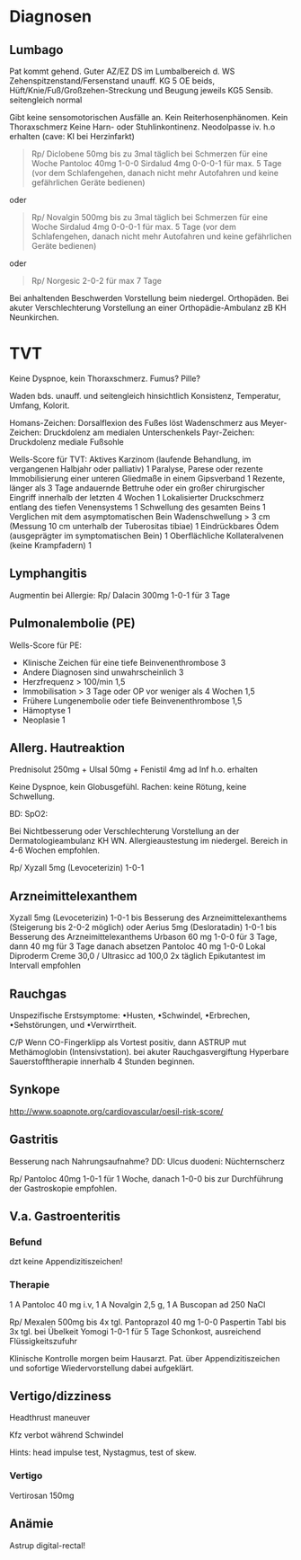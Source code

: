 # Diagnosen

## Lumbago

Pat kommt gehend. Guter AZ/EZ
DS im Lumbalbereich d. WS
Zehenspitzenstand/Fersenstand unauff.
KG 5 OE beids, Hüft/Knie/Fuß/Großzehen-Streckung und Beugung jeweils KG5
Sensib. seitengleich normal


Gibt keine sensomotorischen Ausfälle an. Kein Reiterhosenphänomen. Kein Thoraxschmerz
Keine Harn- oder Stuhlinkontinenz.
Neodolpasse iv. h.o erhalten (cave: KI bei Herzinfarkt)


> Rp/
Diclobene 50mg bis zu 3mal täglich bei Schmerzen für eine Woche
Pantoloc 40mg 1-0-0
Sirdalud 4mg 0-0-0-1 für max. 5 Tage (vor dem Schlafengehen, danach nicht mehr Autofahren und keine gefährlichen Geräte bedienen)

oder

> Rp/
Novalgin 500mg bis zu 3mal täglich bei Schmerzen für eine Woche
Sirdalud 4mg 0-0-0-1 für max. 5 Tage (vor dem Schlafengehen, danach nicht mehr Autofahren und keine gefährlichen Geräte bedienen)

oder

> Rp/
Norgesic 2-0-2 für max 7 Tage

Bei anhaltenden Beschwerden Vorstellung beim niedergel. Orthopäden.
Bei akuter Verschlechterung Vorstellung an einer Orthopädie-Ambulanz zB KH Neunkirchen.

# TVT

Keine Dyspnoe, kein Thoraxschmerz.
Fumus? Pille?

Waden bds. unauff. und seitengleich hinsichtlich Konsistenz, Temperatur, Umfang, Kolorit.

Homans-Zeichen: Dorsalflexion des Fußes löst Wadenschmerz aus
Meyer-Zeichen: Druckdolenz am medialen Unterschenkels
Payr-Zeichen: Druckdolenz mediale Fußsohle 

Wells-Score für TVT: Aktives Karzinom (laufende Behandlung, im vergangenen Halbjahr oder palliativ) 1 
Paralyse, Parese oder rezente Immobilisierung einer unteren Gliedmaße in einem Gipsverband 1 
Rezente, länger als 3 Tage andauernde Bettruhe oder ein großer chirurgischer Eingriff innerhalb der letzten 4 Wochen 1 
Lokalisierter Druckschmerz entlang des tiefen Venensystems 1
Schwellung des gesamten Beins 1 
Verglichen mit dem asymptomatischen Bein Wadenschwellung > 3 cm (Messung 10 cm unterhalb der Tuberositas tibiae) 1 
Eindrückbares Ödem (ausgeprägter im symptomatischen Bein) 1 
Oberflächliche Kollateralvenen (keine Krampfadern) 1 

## Lymphangitis

Augmentin
bei Allergie:
Rp/ Dalacin 300mg 1-0-1 für 3 Tage


## Pulmonalembolie (PE)

Wells-Score für PE:
- Klinische Zeichen für eine tiefe Beinvenenthrombose 3 
- Andere Diagnosen sind unwahrscheinlich 3 
- Herzfrequenz > 100/min 1,5 
- Immobilisation > 3 Tage oder OP vor weniger als 4 Wochen 1,5 
- Frühere Lungenembolie oder tiefe Beinvenenthrombose 1,5 
- Hämoptyse 1 
- Neoplasie 1 


## Allerg. Hautreaktion

Prednisolut 250mg + Ulsal 50mg + Fenistil 4mg ad Inf h.o. erhalten

Keine Dyspnoe, kein Globusgefühl.
Rachen: keine Rötung, keine Schwellung.

BD:
SpO2: 

Bei Nichtbesserung oder Verschlechterung Vorstellung an der Dermatologieambulanz KH WN.
Allergieaustestung im niedergel. Bereich in 4-6 Wochen empfohlen.

Rp/ Xyzall 5mg (Levoceterizin) 1-0-1

## Arzneimittelexanthem

Xyzall 5mg (Levoceterizin) 1-0-1 bis Besserung des Arzneimittelexanthems (Steigerung bis 2-0-2 möglich)
oder
Aerius 5mg (Desloratadin) 1-0-1 bis Besserung des Arzneimittelexanthems
Urbason 60 mg 1-0-0 für 3 Tage, dann 40 mg für 3 Tage danach absetzen
Pantoloc 40 mg 1-0-0
Lokal Diproderm Creme 30,0 / Ultrasicc ad 100,0 2x täglich
Epikutantest im Intervall empfohlen

## Rauchgas
Unspezifische Erstsymptome: •Husten, •Schwindel, •Erbrechen, •Sehstörungen, und •Verwirrtheit.

C/P
Wenn CO-Fingerklipp als Vortest positiv, dann ASTRUP mut Methämoglobin (Intensivstation).
bei akuter Rauchgasvergiftung Hyperbare Sauerstofftherapie innerhalb 4 Stunden beginnen.

## Synkope

http://www.soapnote.org/cardiovascular/oesil-risk-score/

## Gastritis

Besserung nach Nahrungsaufnahme? DD: Ulcus duodeni: Nüchternscherz


Rp/ Pantoloc 40mg 1-0-1 für 1 Woche, danach 1-0-0 bis zur Durchführung der Gastroskopie empfohlen.



## V.a. Gastroenteritis

### Befund 

dzt keine Appendizitiszeichen!

### Therapie
1 A Pantoloc 40 mg i.v, 1 A Novalgin 2,5 g, 1 A Buscopan ad 250 NaCl

Rp/
Mexalen 500mg bis 4x tgl.
Pantoprazol 40 mg 1-0-0
Paspertin Tabl bis 3x tgl. bei Übelkeit
Yomogi 1-0-1 für 5 Tage
Schonkost, ausreichend Flüssigkeitszufuhr

Klinische Kontrolle morgen beim Hausarzt.
Pat. über Appendizitiszeichen und sofortige Wiedervorstellung dabei aufgeklärt.

## Vertigo/dizziness

Headthrust maneuver

Kfz verbot  während Schwindel

Hints: head impulse test, Nystagmus, test of skew.

### Vertigo

Vertirosan 150mg 

## Anämie

Astrup
digital-rectal!

